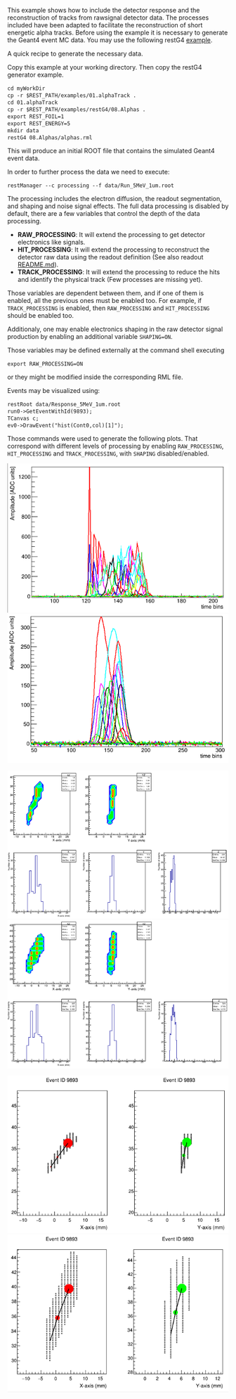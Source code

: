This example shows how to include the detector response and the reconstruction of tracks from rawsignal detector data. The processes included have been adapted to facilitate the reconstruction of short energetic alpha tracks. Before using the example it is necessary to generate the Geant4 event MC data. You may use the following restG4 [example](https://github.com/rest-for-physics/restG4/examples/08.Alphas).

A quick recipe to generate the necessary data.

Copy this example at your working directory. Then copy the restG4 generator example.

```
cd myWorkDir
cp -r $REST_PATH/examples/01.alphaTrack .
cd 01.alphaTrack
cp -r $REST_PATH/examples/restG4/08.Alphas .
export REST_FOIL=1
export REST_ENERGY=5
mkdir data
restG4 08.Alphas/alphas.rml
```

This will produce an initial ROOT file that contains the simulated Geant4 event data.

In order to further process the data we need to execute:

```
restManager --c processing --f data/Run_5MeV_1um.root
```

The processing includes the electron diffusion, the readout segmentation, and shaping and noise signal effects.
The full data processing is disabled by default, there are a few variables that control the depth of the data processing.

 * **RAW_PROCESSING**: It will extend the processing to get detector electronics like signals.
 * **HIT_PROCESSING**: It will extend the processing to reconstruct the detector raw data using the readout definition (See also readout [README.md](readout/README.md)).
 * **TRACK_PROCESSING**: It will extend the processing to reduce the hits and identify the physical track (Few processes are missing yet).

Those variables are dependent between them, and if one of them is enabled, all the previous ones must be enabled too. For example, if `TRACK_PROCESSING` is enabled, then `RAW_PROCESSING` and `HIT_PROCESSING` should be enabled too.

Additionaly, one may enable electronics shaping in the raw detector signal production by enabling an additional variable `SHAPING=ON`.

Those variables may be defined externally at the command shell executing

```
export RAW_PROCESSING=ON
```

or they might be modified inside the corresponding RML file.

Events may be visualized using:

```
restRoot data/Response_5MeV_1um.root
run0->GetEventWithId(9893);
TCanvas c;
ev0->DrawEvent("hist(Cont0,col)[1]");
```

Those commands were used to generate the following plots. That correspond with different levels of processing by enabling `RAW_PROCESSING`, `HIT_PROCESSING` and `TRACK_PROCESSING`, with `SHAPING` disabled/enabled.

![rawSignal](images/rawSignal.png)
![rawSignalShaping](images/rawSignalShaping.png)

![reconstruction](images/reconstruction.png)
![reconstructionShape](images/reconstructionShaping.png)

![trackReduction](images/trackReduction.png)
![trackReductionShaping](images/trackReductionShaping.png)

